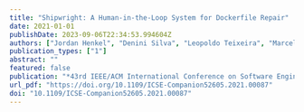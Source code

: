 ```yaml
---
title: "Shipwright: A Human-in-the-Loop System for Dockerfile Repair"
date: 2021-01-01
publishDate: 2023-09-06T22:34:53.994604Z
authors: ["Jordan Henkel", "Denini Silva", "Leopoldo Teixeira", "Marcelo d'Amorim", "Thomas W. Reps"]
publication_types: ["1"]
abstract: ""
featured: false
publication: "*43rd IEEE/ACM International Conference on Software Engineering: Companion Proceedings, ICSE Companion 2021, Madrid, Spain, May 25-28, 2021*"
url_pdf: "https://doi.org/10.1109/ICSE-Companion52605.2021.00087"
doi: "10.1109/ICSE-Companion52605.2021.00087"
---
```


